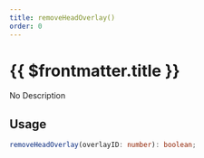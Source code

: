 ```yaml
---
title: removeHeadOverlay()
order: 0
---
```


# {{ $frontmatter.title }}

No Description

## Usage

```ts
removeHeadOverlay(overlayID: number): boolean;
```
